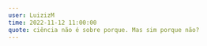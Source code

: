 ```yaml
---
user: LuizizM 
time: 2022-11-12 11:00:00
quote: ciência não é sobre porque. Mas sim porque não?
---
```

